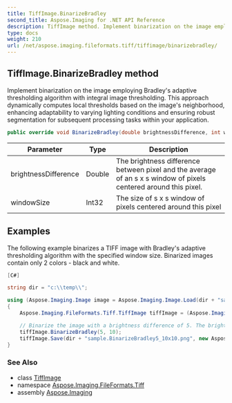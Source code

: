 ```yaml
---
title: TiffImage.BinarizeBradley
second_title: Aspose.Imaging for .NET API Reference
description: TiffImage method. Implement binarization on the image employing Bradleys adaptive thresholding algorithm with integral image thresholding. This approach dynamically computes local thresholds based on the images neighborhood enhancing adaptability to varying lighting conditions and ensuring robust segmentation for subsequent processing tasks within your application
type: docs
weight: 210
url: /net/aspose.imaging.fileformats.tiff/tiffimage/binarizebradley/
---
```

## TiffImage.BinarizeBradley method

Implement binarization on the image employing Bradley's adaptive thresholding algorithm with integral image thresholding. This approach dynamically computes local thresholds based on the image's neighborhood, enhancing adaptability to varying lighting conditions and ensuring robust segmentation for subsequent processing tasks within your application.

```csharp
public override void BinarizeBradley(double brightnessDifference, int windowSize)
```

| Parameter | Type | Description |
| --- | --- | --- |
| brightnessDifference | Double | The brightness difference between pixel and the average of an s x s window of pixels centered around this pixel. |
| windowSize | Int32 | The size of s x s window of pixels centered around this pixel |

## Examples

The following example binarizes a TIFF image with Bradley's adaptive thresholding algorithm with the specified window size. Binarized images contain only 2 colors - black and white.

```csharp
[C#]

string dir = "c:\\temp\\";

using (Aspose.Imaging.Image image = Aspose.Imaging.Image.Load(dir + "sample.tif"))
{
    Aspose.Imaging.FileFormats.Tiff.TiffImage tiffImage = (Aspose.Imaging.FileFormats.Tiff.TiffImage)image;

    // Binarize the image with a brightness difference of 5. The brightness is a difference between a pixel and the average of an 10 x 10 window of pixels centered around this pixel.
    tiffImage.BinarizeBradley(5, 10);
    tiffImage.Save(dir + "sample.BinarizeBradley5_10x10.png", new Aspose.Imaging.ImageOptions.PngOptions());
}
```

### See Also

* class [TiffImage](../)
* namespace [Aspose.Imaging.FileFormats.Tiff](../../tiffimage/)
* assembly [Aspose.Imaging](../../../)


